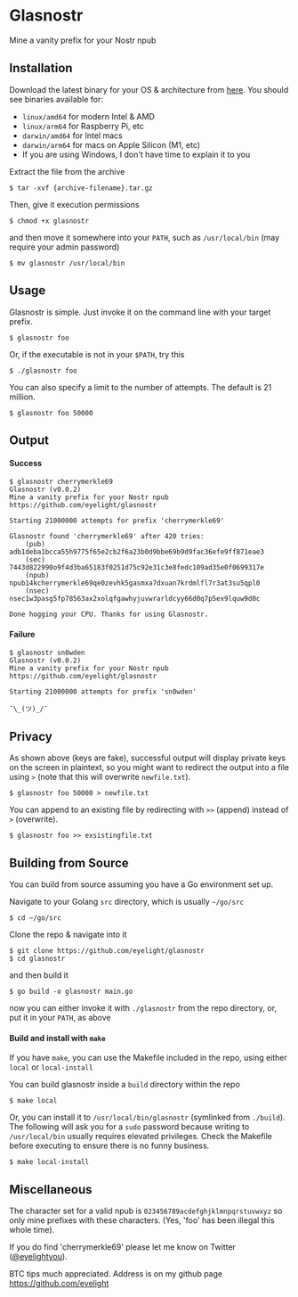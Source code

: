 # Glasnostr
Mine a vanity prefix for your Nostr npub

## Installation
Download the latest binary for your OS & architecture from [here](https://github.com/eyelight/glasnostr/releases). You should see binaries available for:
- `linux/amd64` for modern Intel & AMD
- `linux/arm64` for Raspberry Pi, etc
- `darwin/amd64` for Intel macs
- `darwin/arm64` for macs on Apple Silicon (M1, etc)
- If you are using Windows, I don't have time to explain it to you

Extract the file from the archive
```
$ tar -xvf {archive-filename}.tar.gz
```
Then, give it execution permissions
```
$ chmod +x glasnostr
```
and then move it somewhere into your `PATH`, such as `/usr/local/bin` (may require your admin password)
```
$ mv glasnostr /usr/local/bin
```

## Usage
Glasnostr is simple. Just invoke it on the command line with your target prefix. 
```
$ glasnostr foo
```
Or, if the executable is not in your `$PATH`, try this
```
$ ./glasnostr foo
```
You can also specify a limit to the number of attempts. The default is 21 million.
```
$ glasnostr foo 50000
```

## Output

#### Success
```
$ glasnostr cherrymerkle69
Glasnostr (v0.0.2)
Mine a vanity prefix for your Nostr npub
https://github.com/eyelight/glasnostr

Starting 21000000 attempts for prefix 'cherrymerkle69'

Glasnostr found 'cherrymerkle69' after 420 tries:
    (pub)   adb1deba1bcca55h9775f65e2cb2f6a23b0d9bbe69b9d9fac36efe9ff871eae3
    (sec)   7443d822990o9f4d3ba65183f0251d75c92e31c3e8fedc109ad35e0f0699317e
    (npub)  npub14kcherrymerkle69qe0zevhk5gasmxa7dxuan7krdmlfl7r3at3su5qpl0  
    (nsec)  nsec1w3pasg5fp78563ax2xolqfgawhyjuvwrarldcyy66d0q7p5ex9lquw9d0c

Done hogging your CPU. Thanks for using Glasnostr.
```

#### Failure
```
$ glasnostr sn0wden
Glasnostr (v0.0.2)
Mine a vanity prefix for your Nostr npub
https://github.com/eyelight/glasnostr

Starting 21000000 attempts for prefix 'sn0wden'

¯\_(ツ)_/¯
```

## Privacy
As shown above (keys are fake), successful output will display private keys on the screen in plaintext, so you might want to redirect the output into a file using `>` (note that this will overwrite `newfile.txt`).
```
$ glasnostr foo 50000 > newfile.txt
```
You can append to an existing file by redirecting with `>>` (append) instead of `>` (overwrite). 
```
$ glasnostr foo >> exsistingfile.txt
```

## Building from Source
You can build from source assuming you have a Go environment set up.

Navigate to your Golang `src` directory, which is usually `~/go/src`
```
$ cd ~/go/src
```
Clone the repo & navigate into it
```
$ git clone https://github.com/eyelight/glasnostr
$ cd glasnostr
```
and then build it
```
$ go build -o glasnostr main.go
```
now you can either invoke it with `./glasnostr` from the repo directory, or, put it in your `PATH`, as above
#### Build and install with `make`
If you have `make`, you can use the Makefile included in the repo, using either `local` or `local-install`

You can build glasnostr inside a `build` directory within the repo
```
$ make local
```
Or, you can install it to `/usr/local/bin/glasnostr` (symlinked from `./build`). The following will ask you for a `sudo` password because writing to `/usr/local/bin` usually requires elevated privileges. Check the Makefile before executing to ensure there is no funny business.
```
$ make local-install
```



## Miscellaneous
The character set for a valid npub is `023456789acdefghjklmnpqrstuvwxyz` so only mine prefixes with these characters. (Yes, 'foo' has been illegal this whole time). 

If you do find 'cherrymerkle69' please let me know on Twitter ([@eyelightyou](https://twitter.com/eyelightyou)).

BTC tips much appreciated. Address is on my github page https://github.com/eyelight